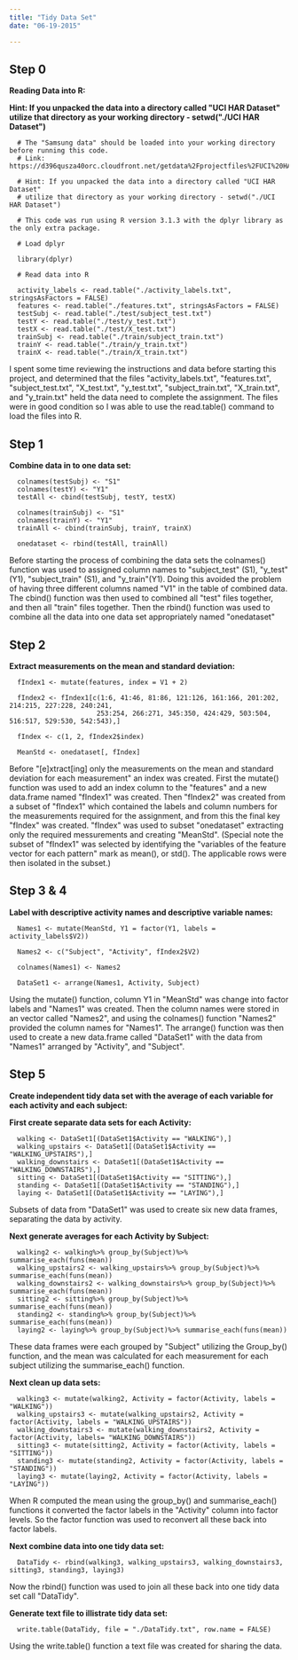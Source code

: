 ```yaml
---
title: "Tidy Data Set"
date: "06-19-2015"

---
```



## Step 0


**Reading Data into R:**

**Hint: If you unpacked the data into a directory called "UCI HAR Dataset" utilize that directory as your working directory - setwd("./UCI HAR Dataset")**


      # The "Samsung data" should be loaded into your working directory before running this code.
      # Link: https://d396qusza40orc.cloudfront.net/getdata%2Fprojectfiles%2FUCI%20HAR%20Dataset.zip
      
      # Hint: If you unpacked the data into a directory called "UCI HAR Dataset" 
      # utilize that directory as your working directory - setwd("./UCI HAR Dataset")

      # This code was run using R version 3.1.3 with the dplyr library as the only extra package. 

      # Load dplyr

      library(dplyr)

      # Read data into R 

      activity_labels <- read.table("./activity_labels.txt", stringsAsFactors = FALSE)
      features <- read.table("./features.txt", stringsAsFactors = FALSE)
      testSubj <- read.table("./test/subject_test.txt")
      testY <- read.table("./test/y_test.txt")
      testX <- read.table("./test/X_test.txt")
      trainSubj <- read.table("./train/subject_train.txt")
      trainY <- read.table("./train/y_train.txt")
      trainX <- read.table("./train/X_train.txt")


I spent some time reviewing the instructions and data before starting this project, and determined that the files "activity_labels.txt", "features.txt", "subject_test.txt", "X_test.txt", "y_test.txt", "subject_train.txt", "X_train.txt", and "y_train.txt" held the data need to complete the assignment.  The files were in good condition so I was able to use the read.table() command to load the files into R. 



## Step 1

**Combine data in to one data set:**

      colnames(testSubj) <- "S1"
      colnames(testY) <- "Y1"
      testAll <- cbind(testSubj, testY, testX)

      colnames(trainSubj) <- "S1"
      colnames(trainY) <- "Y1"
      trainAll <- cbind(trainSubj, trainY, trainX)

      onedataset <- rbind(testAll, trainAll)


Before starting the process of combining the data sets the colnames() function was used to assigned column names to "subject_test" (S1), "y_test" (Y1), "subject_train" (S1), and "y_train"(Y1).  Doing this avoided the problem of having three different columns named "V1" in the table of combined data.  The cbind() function was then used to combined all "test" files together, and then all "train" files together.  Then the rbind() function was used to combine all the data into one data set appropriately named "onedataset"  


## Step 2

**Extract measurements on the mean and standard deviation:**


      fIndex1 <- mutate(features, index = V1 + 2)

      fIndex2 <- fIndex1[c(1:6, 41:46, 81:86, 121:126, 161:166, 201:202, 214:215, 227:228, 240:241,
                          253:254, 266:271, 345:350, 424:429, 503:504, 516:517, 529:530, 542:543),]
                    
      fIndex <- c(1, 2, fIndex2$index)

      MeanStd <- onedataset[, fIndex]


Before "[e]xtract[ing] only the measurements on the mean and standard deviation for each measurement" an index was created.  First the mutate() function was used to add an index column to the "features" and a new data.frame named  "fIndex1" was created.  Then "fIndex2" was created from a subset of "fIndex1" which contained the labels and column numbers for the measurements required for the assignment, and from this the final key "fIndex" was created.  "fIndex"  was used to subset "onedataset" extracting only the required messurements and creating "MeanStd".  (Special note the subset of "fIndex1" was selected by identifying the "variables of the feature vector for each pattern" mark as mean(), or std().  The applicable rows were then isolated in the subset.)    



## Step 3 & 4

**Label with descriptive activity names and descriptive variable names:**


      Names1 <- mutate(MeanStd, Y1 = factor(Y1, labels = activity_labels$V2))

      Names2 <- c("Subject", "Activity", fIndex2$V2)

      colnames(Names1) <- Names2

      DataSet1 <- arrange(Names1, Activity, Subject)


Using the mutate() function, column Y1 in "MeanStd"  was change into factor labels and "Names1" was created.  Then the column names were stored in an vector called "Names2", and using the colnames() function "Names2" provided the column names for "Names1".  The arrange() function was then used to create a new data.frame called "DataSet1" with the data from "Names1" arranged by "Activity", and "Subject". 


## Step 5


**Create independent tidy data set with the average of each variable for each activity and each subject:**


**First create separate data sets for each Activity:**


      walking <- DataSet1[(DataSet1$Activity == "WALKING"),]
      walking_upstairs <- DataSet1[(DataSet1$Activity == "WALKING_UPSTAIRS"),]
      walking_downstairs <- DataSet1[(DataSet1$Activity == "WALKING_DOWNSTAIRS"),]
      sitting <- DataSet1[(DataSet1$Activity == "SITTING"),]
      standing <- DataSet1[(DataSet1$Activity == "STANDING"),]
      laying <- DataSet1[(DataSet1$Activity == "LAYING"),]

Subsets of data from "DataSet1" was used to create six new data frames, separating the data by activity. 


**Next generate averages for each Activity by Subject:**


      walking2 <- walking%>% group_by(Subject)%>% summarise_each(funs(mean))
      walking_upstairs2 <- walking_upstairs%>% group_by(Subject)%>% summarise_each(funs(mean))
      walking_downstairs2 <- walking_downstairs%>% group_by(Subject)%>% summarise_each(funs(mean))
      sitting2 <- sitting%>% group_by(Subject)%>% summarise_each(funs(mean))
      standing2 <- standing%>% group_by(Subject)%>% summarise_each(funs(mean))
      laying2 <- laying%>% group_by(Subject)%>% summarise_each(funs(mean))


These data frames were each grouped by "Subject" utilizing the Group_by() function, and the mean was calculated for each measurement for each subject utilizing the summarise_each() function.


**Next clean up data sets:**


      walking3 <- mutate(walking2, Activity = factor(Activity, labels = "WALKING"))
      walking_upstairs3 <- mutate(walking_upstairs2, Activity = factor(Activity, labels = "WALKING_UPSTAIRS"))
      walking_downstairs3 <- mutate(walking_downstairs2, Activity = factor(Activity, labels= "WALKING_DOWNSTAIRS"))
      sitting3 <- mutate(sitting2, Activity = factor(Activity, labels = "SITTING"))
      standing3 <- mutate(standing2, Activity = factor(Activity, labels = "STANDING"))
      laying3 <- mutate(laying2, Activity = factor(Activity, labels = "LAYING"))

When R computed the mean using the group_by() and summarise_each() functions it converted the factor labels in the "Activity" column into factor levels.  So the factor function was used to reconvert all these back into factor labels.


**Next combine data into one tidy data set:**


      DataTidy <- rbind(walking3, walking_upstairs3, walking_downstairs3, sitting3, standing3, laying3)

Now the rbind() function was used to join all these back into one tidy data set call "DataTidy".

**Generate text file to illistrate tidy data set:**


      write.table(DataTidy, file = "./DataTidy.txt", row.name = FALSE)

Using the write.table() function a text file was created for sharing the data.




